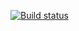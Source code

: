 [![Build status](https://ci.appveyor.com/api/projects/status/l9jbamd74ndkaf48?svg=true)](https://ci.appveyor.com/project/Milanasy/aqa-code)

